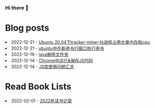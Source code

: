 ### Hi there 👋

<!--
**deletefromuser/deletefromuser** is a ✨ _special_ ✨ repository because its `README.md` (this file) appears on your GitHub profile.

Here are some ideas to get you started:

- 🔭 I’m currently working on ...
- 🌱 I’m currently learning ...
- 👯 I’m looking to collaborate on ...
- 🤔 I’m looking for help with ...
- 💬 Ask me about ...
- 📫 How to reach me: ...
- 😄 Pronouns: ...
- ⚡ Fun fact: ...
-->

# Blog posts
<!-- BLOG-POST-LIST:START -->
<li>2022-12-21 - <a href="https://deletefromuser.github.io/prob/2022122101/" rel="nofollow">Ubuntu 20.04下tracker-miner-fs进程占用大量内存和cpu</a></li><li>2022-12-21 - <a href="https://deletefromuser.github.io/bash/2022122101/" rel="nofollow">ubuntu中在新命令行窗口执行命令</a></li><li>2022-12-19 - <a href="https://deletefromuser.github.io/java/2022121901/" rel="nofollow">java删除文件夹</a></li><li>2022-12-14 - <a href="https://deletefromuser.github.io/tip/2022121402/" rel="nofollow">Chrome中运行&amp;保存JS代码</a></li><li>2022-12-14 - <a href="https://deletefromuser.github.io/web/2022121401/" rel="nofollow">JS库使用问题汇总</a></li>
<!-- BLOG-POST-LIST:END -->

# Read Book Lists
<!-- READ-BOOK-LIST:START -->
<li>2022-02-01 - <a href="https://deletefromuser.github.io/read/2022030701/" rel="nofollow">2022年读书记录</a></li>
<!-- READ-BOOK-LIST:END -->
